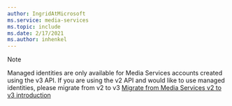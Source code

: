 ```yaml
---
author: IngridAtMicrosoft
ms.service: media-services 
ms.topic: include
ms.date: 2/17/2021
ms.author: inhenkel
---
```


<!-- Use the portal to create a media services account. -->

> [!NOTE]
> Managed identities are only available for Media Services accounts created using the v3 API. If you are using the v2 API and would like to use managed identities, please migrate from v2 to v3 [Migrate from Media Services v2 to v3 introduction](migrate-v-2-v-3-migration-introduction.md)
